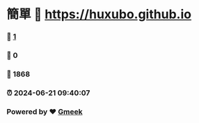 # 簡單 :link: https://huxubo.github.io 
### :page_facing_up: [1](https://huxubo.github.io/tag.html) 
### :speech_balloon: 0 
### :hibiscus: 1868 
### :alarm_clock: 2024-06-21 09:40:07 
### Powered by :heart: [Gmeek](https://github.com/Meekdai/Gmeek)
